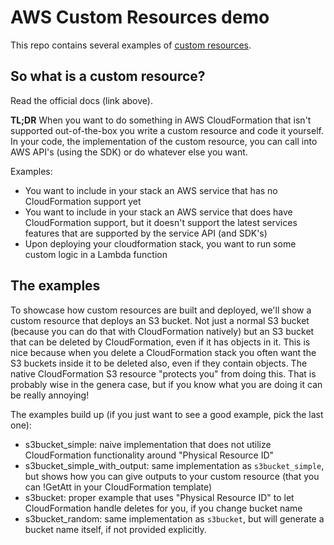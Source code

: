 # AWS Custom Resources demo

This repo contains several examples of [custom resources](https://docs.aws.amazon.com/AWSCloudFormation/latest/UserGuide/template-custom-resources.html).

## So what is a custom resource?

Read the official docs (link above).

__TL;DR__ When you want to do something in AWS CloudFormation that isn't supported out-of-the-box you write a custom resource and code it yourself. In your code, the implementation of the custom resource, you can call into AWS API's (using the SDK) or do whatever else you want.

Examples:

- You want to include in your stack an AWS service that has no CloudFormation support yet
- You want to include in your stack an AWS service that does have CloudFormation support, but it doesn't support the latest services features that are supported by the service API (and SDK's)
- Upon deploying your cloudformation stack, you want to run some custom logic in a Lambda function

## The examples

To showcase how custom resources are built and deployed, we'll show a custom resource that deploys an S3 bucket. Not just a normal S3 bucket (because you can do that with CloudFormation natively) but an S3 bucket that can be deleted by CloudFormation, even if it has objects in it. This is nice because when you delete a CloudFormation stack you often want the S3 buckets inside it to be deleted also, even if they contain objects. The native CloudFormation S3 resource "protects you" from doing this. That is probably wise in the genera case, but if you know what you are doing it can be really annoying!

The examples build up (if you just want to see a good example, pick the last one):

- s3bucket_simple: naive implementation that does not utilize CloudFormation functionality around "Physical Resource ID"
- s3bucket_simple_with_output: same implementation as `s3bucket_simple`, but shows how you can give outputs to your custom resource (that you can !GetAtt in your CloudFormation template)
- s3bucket: proper example that uses "Physical Resource ID" to let CloudFormation handle deletes for you, if you change bucket name
- s3bucket_random: same implementation as `s3bucket`, but will generate a bucket name itself, if not provided explicitly.

